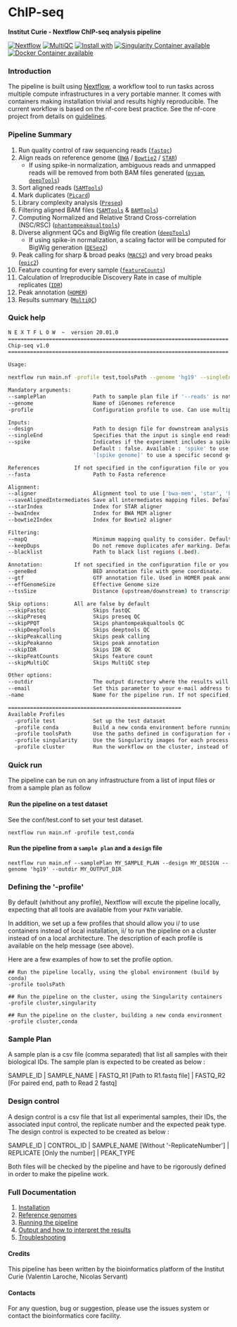 # ChIP-seq

**Institut Curie - Nextflow ChIP-seq analysis pipeline**

[![Nextflow](https://img.shields.io/badge/nextflow-%E2%89%A50.32.0-brightgreen.svg)](https://www.nextflow.io/)
[![MultiQC](https://img.shields.io/badge/MultiQC-1.8-blue.svg)](https://multiqc.info/)
[![Install with](https://anaconda.org/anaconda/conda-build/badges/installer/conda.svg)](https://conda.anaconda.org/anaconda)
[![Singularity Container available](https://img.shields.io/badge/singularity-available-7E4C74.svg)](https://singularity.lbl.gov/)
[![Docker Container available](https://img.shields.io/badge/docker-available-003399.svg)](https://www.docker.com/)

### Introduction

The pipeline is built using [Nextflow](https://www.nextflow.io), a workflow tool to run tasks across multiple compute infrastructures in a very portable manner. 
It comes with containers making installation trivial and results highly reproducible.
The current workflow is based on the nf-core best practice. See the nf-core project from details on [guidelines](https://nf-co.re/).


### Pipeline Summary

1. Run quality control of raw sequencing reads ([`fastqc`](https://www.bioinformatics.babraham.ac.uk/projects/fastqc/))
2. Align reads on reference genome ([`BWA`](http://bio-bwa.sourceforge.net/) / [`Bowtie2`](http://bowtie-bio.sourceforge.net/bowtie2/index.shtml) / [`STAR`](https://github.com/alexdobin/STAR))
    * If using spike-in normalization, ambiguous reads and unmapped reads will be removed from both BAM files generated ([`pysam`](https://pysam.readthedocs.io/en/latest/api.html), [`deepTools`](https://deeptools.readthedocs.io/en/develop/index.html))
3. Sort aligned reads ([`SAMTools`](http://www.htslib.org/))
4. Mark duplicates ([`Picard`](https://broadinstitute.github.io/picard/))
5. Library complexity analysis ([`Preseq`](http://smithlabresearch.org/software/preseq/))
6. Filtering aligned BAM files ([`SAMTools`](http://www.htslib.org/) & [`BAMTools`](https://github.com/pezmaster31/bamtools))
7. Computing Normalized and Relative Strand Cross-correlation (NSC/RSC) ([`phantompeakqualtools`](https://github.com/kundajelab/phantompeakqualtools))
8. Diverse alignment QCs and BigWig file creation ([`deepTools`](https://deeptools.readthedocs.io/en/develop/index.html))
    * If using spike-in normalization, a scaling factor will be computed for BigWig generation ([`DESeq2`](https://bioconductor.org/packages/release/bioc/html/DESeq2.html))
9. Peak calling for sharp & broad peaks ([`MACS2`](https://github.com/taoliu/MACS)) and very broad peaks ([`epic2`](https://github.com/biocore-ntnu/epic2))
10. Feature counting for every sample ([`featureCounts`](http://bioinf.wehi.edu.au/featureCounts/))
11. Calculation of Irreproducible Discovery Rate in case of multiple replicates ([`IDR`](https://github.com/nboley/idr))
12. Peak annotation ([`HOMER`](http://homer.ucsd.edu/homer/ngs/annotation.html))
13. Results summary ([`MultiQC`](https://multiqc.info/))

### Quick help

```bash
N E X T F L O W  ~  version 20.01.0
======================================================================
Chip-seq v1.0
======================================================================

Usage:

nextflow run main.nf -profile test,toolsPath --genome 'hg19' --singleEnd

Mandatory arguments:
--samplePlan               Path to sample plan file if '--reads' is not specified
--genome                   Name of iGenomes reference
-profile                   Configuration profile to use. Can use multiple (comma separated)

Inputs:
--design                   Path to design file for downstream analysis
--singleEnd                Specifies that the input is single end reads
--spike                    Indicates if the experiment includes a spike-in normalization.
                           Default : false. Available : 'spike' to use metagenome with reference genome
                           '[spike genome]' to use a specific second genome

References           If not specified in the configuration file or you wish to overwrite any of the references given by the --genome field
--fasta                    Path to Fasta reference

Alignment:
--aligner                  Alignment tool to use ['bwa-mem', 'star', 'bowtie2']. Default: 'bwa-mem'
--saveAlignedIntermediates Save all intermediates mapping files. Default: false  
--starIndex                Index for STAR aligner
--bwaIndex                 Index for BWA MEM aligner
--bowtie2Index             Index for Bowtie2 aligner

Filtering:
--mapQ                     Minimum mapping quality to consider. Default: false
--keepDups                 Do not remove duplicates afer marking. Default: false
--blacklist                Path to black list regions (.bed).

Annotation:          If not specified in the configuration file or you wish to overwrite any of the references given by the --genome field
--geneBed                  BED annotation file with gene coordinate.
--gtf                      GTF annotation file. Used in HOMER peak annotation
--effGenomeSize            Effective Genome size
--tssSize                  Distance (upstream/downstream) to transcription start point to consider. Default: 2000

Skip options:        All are false by default
--skipFastqc               Skips fastQC
--skipPreseq               Skips preseq QC
--skipPPQT                 Skips phantompeakqualtools QC
--skipDeepTools            Skips deeptools QC
--skipPeakcalling          Skips peak calling
--skipPeakanno             Skips peak annotation
--skipIDR                  Skips IDR QC
--skipFeatCounts           Skips feature count
--skipMultiQC              Skips MultiQC step

Other options:
--outdir                   The output directory where the results will be saved
--email                    Set this parameter to your e-mail address to get a summary e-mail with details of the run sent to you when the workflow exits
-name                      Name for the pipeline run. If not specified, Nextflow will automatically generate a random mnemonic.

=======================================================
Available Profiles
  -profile test            Set up the test dataset
  -profile conda           Build a new conda environment before running the pipeline
  -profile toolsPath       Use the paths defined in configuration for each tool
  -profile singularity     Use the Singularity images for each process
  -profile cluster         Run the workflow on the cluster, instead of locally

```

### Quick run

The pipeline can be run on any infrastructure from a list of input files or from a sample plan as follow

#### Run the pipeline on a test dataset
See the conf/test.conf to set your test dataset.

```
nextflow run main.nf -profile test,conda

```

#### Run the pipeline from a `sample plan` and a `design` file

```
nextflow run main.nf --samplePlan MY_SAMPLE_PLAN --design MY_DESIGN --genome 'hg19' --outdir MY_OUTPUT_DIR

```

### Defining the '-profile'

By default (whithout any profile), Nextflow will excute the pipeline locally, expecting that all tools are available from your `PATH` variable.

In addition, we set up a few profiles that should allow you i/ to use containers instead of local installation, ii/ to run the pipeline on a cluster instead of on a local architecture.
The description of each profile is available on the help message (see above).

Here are a few examples of how to set the profile option.

```
## Run the pipeline locally, using the global environment (build by conda)
-profile toolsPath

## Run the pipeline on the cluster, using the Singularity containers
-profile cluster,singularity

## Run the pipeline on the cluster, building a new conda environment
-profile cluster,conda

```

### Sample Plan

A sample plan is a csv file (comma separated) that list all samples with their biological IDs.
The sample plan is expected to be created as below :

SAMPLE_ID | SAMPLE_NAME | FASTQ_R1 [Path to R1.fastq file] | FASTQ_R2 [For paired end, path to Read 2 fastq]

### Design control

A design control is a csv file that list all experimental samples, their IDs, the associated input control, the replicate number and the expected peak type.
The design control is expected to be created as below :

SAMPLE_ID | CONTROL_ID | SAMPLE_NAME [Without '-ReplicateNumber'] | REPLICATE [Only the number] | PEAK_TYPE

Both files will be checked by the pipeline and have to be rigorously defined in order to make the pipeline work.

### Full Documentation

1. [Installation](docs/installation.md)
2. [Reference genomes](docs/reference_genomes.md)
3. [Running the pipeline](docs/usage.md)
4. [Output and how to interpret the results](docs/output.md)
5. [Troubleshooting](docs/troubleshooting.md)

#### Credits

This pipeline has been written by the bioinformatics platform of the Institut Curie (Valentin Laroche, Nicolas Servant)

#### Contacts

For any question, bug or suggestion, please use the issues system or contact the bioinformatics core facility.

